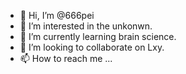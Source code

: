 - 👋 Hi, I’m @666pei
- 👀 I’m interested in the unkonwn.
- 🌱 I’m currently learning brain science.
- 💞️ I’m looking to collaborate on Lxy.
- 📫 How to reach me ...

<!---
666pei/666pei is a ✨ special ✨ repository because its `README.md` (this file) appears on your GitHub profile.
You can click the Preview link to take a look at your changes.
--->
